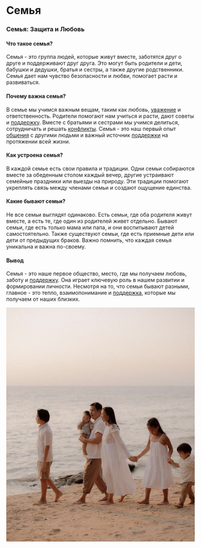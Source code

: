 # Семья

### Семья: Защита и Любовь

#### Что такое семья?
Семья - это группа людей, которые живут вместе, заботятся друг о друге и поддерживают друг друга. Это могут быть родители и дети, бабушки и дедушки, братья и сестры, а также другие родственники. Семья дает нам чувство безопасности и любви, помогает расти и развиваться.

#### Почему важна семья?
В семье мы учимся важным вещам, таким как любовь, [уважение](./уважение.md) и ответственность. Родители помогают нам учиться и расти, дают советы и [поддержку](./поддержка.md). Вместе с братьями и сестрами мы учимся делиться, сотрудничать и решать [конфликты](./конфликты.md). Семья - это наш первый опыт [общения](./общение.md) с другими людьми и важный источник [поддержки](./поддержка.md) на протяжении всей жизни.

#### Как устроена семья?
В каждой семье есть свои правила и традиции. Одни семьи собираются вместе за обеденным столом каждый вечер, другие устраивают семейные праздники или выезды на природу. Эти традиции помогают укреплять связь между членами семьи и создают ощущение единства.

#### Какие бывают семьи?
Не все семьи выглядят одинаково. Есть семьи, где оба родителя живут вместе, а есть те, где один из родителей живет отдельно. Бывают семьи, где есть только мама или папа, и они воспитывают детей самостоятельно. Также существуют семьи, где есть приемные дети или дети от предыдущих браков. Важно помнить, что каждая семья уникальна и важна по-своему.

#### Вывод
Семья - это наше первое общество, место, где мы получаем любовь, заботу и [поддержку](./поддержка.md). Она играет ключевую роль в нашем развитии и формировании личности. Несмотря на то, что семьи бывают разными, главное - это тепло, взаимопонимание и [поддержка](./поддержка.md), которые мы получаем от наших близких.

![Изображение семья](семья.jpg)